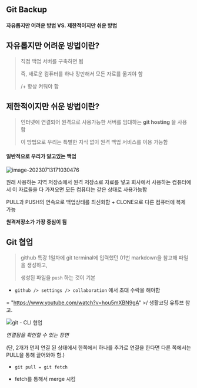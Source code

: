 ## Git Backup

#### 자유롭지만 어려운 방법 VS. 제한적이지만 쉬운 방법



## 자유롭지만 어려운 방법이란?

> 직접 백업 서버를 구축하면 됨
>
> 즉, 새로운 컴퓨터를 하나 장만해서 모든 자료를 옮겨야 함
>
> /+ 항상 켜둬야 함



## 제한적이지만 쉬운 방법이란?

> 인터넷에 연결되어 원격으로 사용가능한 서버를 임대하는  __git hosting__ 을 사용함
>
> 이 방법으로 우리는 특별한 지식 없이 원격 백업 서비스를 이용 가능함



#### 일반적으로 우리가 알고있는 백업

![image-20230713171030476](C:\Users\bean\AppData\Roaming\Typora\typora-user-images\image-20230713171030476.png)

원래 사용하는 지역 저장소에서 원격 저장소로 자료를 넣고 회사에서 사용하는 컴퓨터에서 이 자료들을 다 가져오면 모든 컴퓨터는 같은 상태로 사용가능함

PULL과 PUSH의 연속으로 백업상태를 최신화함 + CLONE으로 다른 컴퓨터에 복제 가능

__원격저장소가 가장 중심이 됨__





## Git 협업

> github 특강 1일차에 git terminal에 입력했던 01번 markdown을 참고해 파일을 생성하고,
>
> 생성된 파일을 `push` 하는 것이 기본

- `github /> settings /> collaboration` 에서 초대 수락을 해야함



= "https://www.youtube.com/watch?v=hou5mXBN9gA" >/ 생활코딩 유튜브 참고.

![git - CLI 협업](C:\Users\bean\AppData\Roaming\Typora\typora-user-images\image-20230713175601055.png)

*연결됨을 확인할 수 있는 장면*

(단, 2개가 먼저 연결 된 상태에서 한쪽에서 하나를 추가로 연결을 한다면 다른 쪽에서는  PULL을 통해 끌어와야 함.)

- `git pull = git fetch`

- fetch를 통해서 merge 시킴